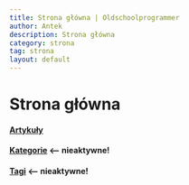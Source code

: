 ```yaml
---
title: Strona główna | Oldschoolprogrammer
author: Antek
description: Strona główna
category: strona
tag: strona
layout: default
---
```


# Strona główna

#### [Artykuły](/blog.html)

#### [Kategorie](/kategorie.html) <-- nieaktywne!

#### [Tagi](/tagi.html) <-- nieaktywne!
